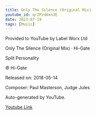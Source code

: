 ```yaml
---
title: Only The Silence (Original Mix)
youtube_id: qrZPzd6xnJE
date: 2023-07-19
tags: [Music]
---
```

Provided to YouTube by Label Worx Ltd  

Only The Silence (Original Mix) · Hi-Gate  

Split Personality  

℗ Hi-Gate  

Released on: 2018-05-14  

Composer: Paul Masterson, Judge Jules  

Auto-generated by YouTube.  

[Youtube Link](https://www.youtube.com/watch?v=qrZPzd6xnJE)  
